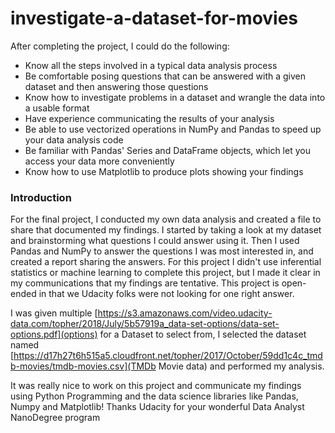 # investigate-a-dataset-for-movies

After completing the project, I could do the following:

- Know all the steps involved in a typical data analysis process
- Be comfortable posing questions that can be answered with a given dataset and then answering those questions
- Know how to investigate problems in a dataset and wrangle the data into a usable format
- Have experience communicating the results of your analysis
- Be able to use vectorized operations in NumPy and Pandas to speed up your data analysis code
- Be familiar with Pandas' Series and DataFrame objects, which let you access your data more conveniently
- Know how to use Matplotlib to produce plots showing your findings

### Introduction
For the final project, I conducted my own data analysis and created a file to share that documented my findings. I started by taking a look at my dataset and brainstorming what questions I could answer using it. Then I used Pandas and NumPy to answer the questions I was most interested in, and created a report sharing the answers. For this project I didn't use inferential statistics or machine learning to complete this project, but I made it clear in my communications that my findings are tentative. This project is open-ended in that we Udacity folks were not looking for one right answer.

I was given multiple [https://s3.amazonaws.com/video.udacity-data.com/topher/2018/July/5b57919a_data-set-options/data-set-options.pdf](options) for a Dataset to select from, I selected the dataset  named [https://d17h27t6h515a5.cloudfront.net/topher/2017/October/59dd1c4c_tmdb-movies/tmdb-movies.csv](TMDb Movie data) and performed my analysis.

It was really nice to work on this project and communicate my findings using Python Programming and the data science libraries like Pandas, Numpy and Matplotlib!
Thanks Udacity for your wonderful Data Analyst NanoDegree program
